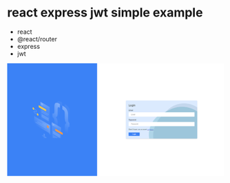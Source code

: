 # react express jwt simple example

+ react
+ @react/router
+ express
+ jwt

![example](https://github.com/nos-nart/nos-react-express-auth/blob/master/example.png)
